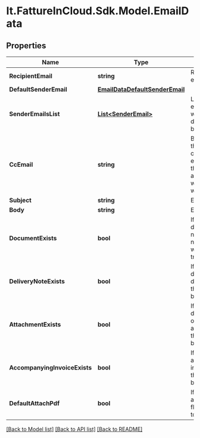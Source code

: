 # It.FattureInCloud.Sdk.Model.EmailData

## Properties

Name | Type | Description | Notes
------------ | ------------- | ------------- | -------------
**RecipientEmail** | **string** | Recipient&#39;s email | [optional] 
**DefaultSenderEmail** | [**EmailDataDefaultSenderEmail**](EmailDataDefaultSenderEmail.md) |  | [optional] 
**SenderEmailsList** | [**List&lt;SenderEmail&gt;**](SenderEmail.md) | List of all emails from which the document can be sent | [optional] 
**CcEmail** | **string** | By default is the logged company email. This is the email address to which a copy will be sent. | [optional] 
**Subject** | **string** | Email subject | [optional] 
**Body** | **string** | Email body | [optional] 
**DocumentExists** | **bool** | If the document is not a delivery note, this flag will be set to true | [optional] 
**DeliveryNoteExists** | **bool** | If the document is a delivery note, this flag will be set to true | [optional] 
**AttachmentExists** | **bool** | If the document has one or more attachments, this flag will be set to true | [optional] 
**AccompanyingInvoiceExists** | **bool** | If an accompanying invoice exists, this flag will be set to true | [optional] 
**DefaultAttachPdf** | **bool** | If a pdf is attached, this flag will be set to true | [optional] 

[[Back to Model list]](../README.md#documentation-for-models) [[Back to API list]](../README.md#documentation-for-api-endpoints) [[Back to README]](../README.md)

